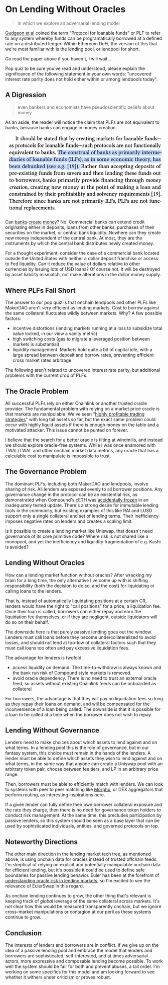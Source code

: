 <!-- Google tag (gtag.js) -->
<script async src="https://www.googletagmanager.com/gtag/js?id=G-6FD3E90TCT"></script>
<script>
  window.dataLayer = window.dataLayer || [];
  function gtag(){dataLayer.push(arguments);}
  gtag('js', new Date());

  gtag('config', 'G-6FD3E90TCT');
</script>
# On Lending Without Oracles
> in which we explore an adversarial lending model

[Gudgeon et al](https://arxiv.org/pdf/2006.13922.pdf) coined the term "Protocol for loanable funds" or PLF to refer to any system whereby funds can be programatically borrowed at a defined rate on a distributed ledger. Within Ethereum DeFi, the version of this that we're most familiar with is the lending pool, or lendpool for short.

Go read the paper above if you haven't, I will wait...

Pop quiz to be sure you've read and understood, please explain the significance of the following statement in your own words: "uncovered interest rate parity does not hold either within or among lendpools today".

## A Digression
> even bankers and economists have pseudoscientific beliefs about money

As an aside, the reader will notice the claim that PLFs are not equivalent to banks, because banks can engage in money creation.

![img](banks_create_money.png)

Can [banks](semantics.md) [create](definitions.md) [money](yield.md)? No. Commercial banks can extend credit originating either in deposits, loans from other banks, purchases of their securities on the market, or central bank liquidity. Nowhere can they create new money independent of the central bank. At most, they are the instruments by which the central bank distributes newly created money.

For a thought experiment, consider the case of a commercial bank located outside the United States with neither a dollar deposit franchise or access to Fed liquidity. Can it reduce the value of dollars relative to other currencies by issuing lots of USD loans? Of course not. It will be destroyed by asset liability mismatch, not make alterations in the dollar money supply.

## Where PLFs Fall Short

The answer to our pop quiz is that onchain lendpools and other PLFs like MakerDAO aren't very efficient as lending markets. Cost to borrow against the same collateral fluctuates wildly between markets. Why? A few possible factors:
- incentive distortions (lending markets running at a loss to subsidize total value locked, in our view a vanity metric)
- high switching costs (gas to migrate a leveraged position between markets is substantial)
- liquidity management. Markets hold quite a bit of capital idle, with a large spread between deposit and borrow rates, preventing efficient cross market rates arbitrage

The following aren't related to uncovered interest rate parity, but additional problems with the current crop of PLFs.

## The Oracle Problem

All successful PLFs rely on either Chainlink or another trusted oracle provider. The fundamental problem with relying on a market price oracle is that markets are manipulable. We've seen "[highly profitable trading strategies](https://twitter.com/avi_eisen/status/1581326197241180160?s=20&t=DBOuVncPDrXa9dYH5706Cg)" with long tail assets so far, but the exact same problem could occur with highly liquid assets if there is enough money on the table and a motivated attacker. This issue cannot be punted on forever.

I believe that the search for a better oracle is tilting at windmills, and instead we should explore oracle-free systems. While I was once enamored with TWAL/TWAL and other onchain market data metrics, any oracle that has a calculable cost to manipulate is impossible to trust.

## The Governance Problem

The dominant PLFs, including both MakerDAO and lendpools, involve sharing of risk. All lenders are exposed evenly to all borrower positions. Any governance change in the protocol can be an existential risk, as demonstrated when Compound's cETH was [accidentally frozen](https://thedefiant.io/compound-ceth-frozen) in an inadequately tested update. There's a strong desire for immutable lending tools in the community, but existing examples of this like RAI and LUSD support only a single collateral and set of lending terms. Their inefficiency imposes negative rates on lenders and creates a scaling limit.

Is it possible to create a lending market like Uniswap, that doesn't need governance of its core primitive code? Where risk is not shared like a monopool, and yet the inefficiency and liquidity fragmentation of e.g. Kashi is avoided?

## Lending Without Oracles

How can a lending market function without oracles? After wracking my brain for a long time, the only alternative I've come up with is shifting responsibility (both the decision to do so, and the cost) for liquidating or calling loans to the lenders.

That is, instead of automatically liquidating positions at a certain CR, lenders would have the right to "call positions" for a price, a liquidation fee. Once their loan is called, borrowers can either repay and earn the liquidation fee themselves, or if they are negligent, outside liquidators will do so on their behalf.

The downside here is that purely passive lending goes out the window. Lenders must call loans before they become undercollateralized to avoid losses, and should not lend at too-low of collateral factors such that they must call loans too often and pay excessive liquidation fees.

The advantage for lenders is twofold:
- access liquidity on demand. The time-to-withdraw is always known and the bank run risk of Compound style markets is removed.
- avoid oracle dependency. There is no need to trust an external oracle feed, so assets without existing Chainlink feeds can be onboarded as collateral

For borrowers, the advantage is that they will pay no liquidation fees so long as they repay their loans on demand, and will be compensated for the inconvenience of a loan being called. The downside is that it is possible for a loan to be called at a time when the borrower does not wish to repay.

## Lending Without Governance

Lenders need to make choices about which assets to lend against and on what terms. In a lending pool this is the role of governance, but in our fantasy system, this choice must remain in the hands of the lenders. A lender must be able to define which assets they wish to lend against and on what terms, in the same way that anyone can create a Uniswap pool with an arbitrary token pair, choose between fee tiers, and LP in an arbitrary price range.

Then, borrowers must be able to efficiently match with lenders. We can look to systems with peer to peer matching like [Morpho](https://docs.morpho.xyz/concepts-overview/core-concepts), or DEX aggregators that perform routing, as interesting inspirations here.

If a given lender can fully define their own borrower collateral exposure and the rate they charge, then there is no need for governance token holders to conduct risk management. At the same time, this precludes participation by passive lenders, so this system should be seen as a base layer that can be used by sophisticated individuals, entities, and governed protocols on top.

## Noteworthy Directions

The other main direction in the lending market tech tree, as mentioned above, is using onchain data for oracles instead of trusted offchain feeds. I'm skeptical of relying on explicit and potentially manipulable onchain data for efficient lending, but it's possible it could be used to define safe boundaries for passive lending behavior. Euler has been at the forefront of [understanding oracle risk in lending markets](https://docs.euler.finance/euler-protocol/getting-started/methodology/oracle-rating), so I'm excited to see the relevance of EulerSwap in this regard.

As onchain lending continues to grow, the other thing that's relevant is keeping track of *global* leverage of the same collateral across markets. It's not clear how this would be measured transparently onchain, but we ignore cross-market manipulations or contagion at our peril as these systems continue to grow.

## Conclusion

The interests of lenders and borrowers are in conflict. If we give up on the idea of a passive lending pool and embrace the model that lenders and borrowers are sophisticated, self-interested, and at times adversarial actors, more expressive and composable lending become possible. To work well the system should be fair for both and prevent abuses, a tall order. I'm working on some specifics for this model and am looking forward to see whether it withers under criticism or proves robust.

<script src="https://utteranc.es/client.js"
        repo="OneTrueKirk/onetruekirk.github.io"
        issue-term="pathname"
        label="comment"
        theme="github-light"
        crossorigin="anonymous"
        async>
</script>